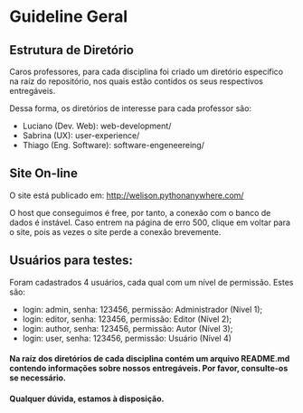 # Guideline Geral

## Estrutura de Diretório

Caros professores, para cada disciplina foi criado um diretório específico na raíz do repositório, nos quais estão contidos os seus respectivos entregáveis.

Dessa forma, os diretórios de interesse para cada professor são:

- Luciano (Dev. Web): web-development/
- Sabrina (UX): user-experience/
- Thiago (Eng. Software): software-engeneereing/


## Site On-line

O site está publicado em: http://welison.pythonanywhere.com/

O host que conseguimos é free, por tanto, a conexão com o banco de dados é instável. Caso entrem na página de erro 500, clique em voltar para o site, pois as vezes o site perde a conexão brevemente.


## Usuários para testes:

Foram cadastrados 4 usuários, cada qual com um nível de permissão. Estes são:

- login: admin, senha: 123456, permissão: Administrador (Nível 1);
- login: editor, senha: 123456, permissão: Editor (Nível 2);
- login: author, senha: 123456, permissão: Autor (Nível 3);
- login: user, senha: 123456, permissão: Usuário (Nível 4)

#### Na raíz dos diretórios de cada disciplina contém um arquivo README.md contendo informações sobre nossos entregáveis. Por favor, consulte-os se necessário.

#### Qualquer dúvida, estamos à disposição.